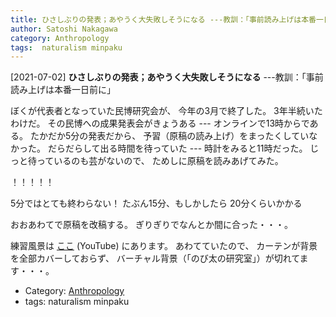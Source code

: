 ```yaml
---
title: ひさしぶりの発表；あやうく大失敗しそうになる ---教訓：「事前読み上げは本番一日前に」
author: Satoshi Nakagawa
category: Anthropology
tags:  naturalism minpaku
---
```


[2021-07-02] **ひさしぶりの発表；あやうく大失敗しそうになる**  ---教訓：「事前読み上げは本番一日前に」

 ぼくが代表者となっていた民博研究会が、
今年の3月で終了した。
3年半続いたわけだ。
その民博への成果発表会がきょうある ---
オンラインで13時からである。
たかだか5分の発表だから、
予習（原稿の読み上げ）をまったくしていなかった。
だらだらして出る時間を待っていた ---
時計をみると11時だった。
じっと待っているのも芸がないので、
ためしに原稿を読みあげてみた。

 ！！！！！

 5分ではとても終わらない！
たぶん15分、もしかしたら 20分くらいかかる

 おおあわてで原稿を改稿する。
ぎりぎりでなんとか間に合った・・・。

 練習風景は
[ここ](https://youtu.be/cmVI7kFrSSw) (YouTube)
にあります。
あわてていたので、
カーテンが背景を全部カバーしておらず、
バーチャル背景（「のび太の研究室」）が切れてます・・・。

- Category: [Anthropology](https://merapano.github.io/categories.html#Anthropology)
- tags:  naturalism minpaku
